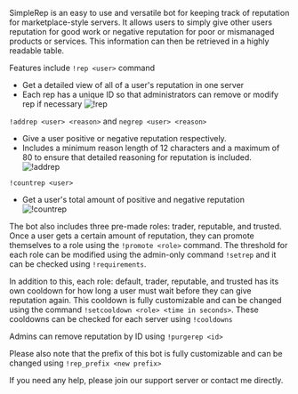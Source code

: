 SimpleRep is an easy to use and versatile bot for keeping track of reputation for marketplace-style servers. It allows users to simply give other users reputation for good work or negative reputation for poor or mismanaged products or services. This information can then be retrieved in a highly readable table.

Features include
`!rep <user>` command
* Get a detailed view of all of a user's reputation in one server
* Each rep has a unique ID so that administrators can remove or modify rep if necessary
![!rep](https://i.imgur.com/G1NkSbx.jpg)

`!addrep <user> <reason>` and `negrep <user> <reason>`
* Give a user positive or negative reputation respectively.
* Includes a minimum reason length of 12 characters and a maximum of 80 to ensure that detailed reasoning for reputation is included.
![!addrep](https://i.imgur.com/ZaBVKgu.jpg)

`!countrep <user>`
* Get a user's total amount of positive and negative reputation
![!countrep](https://i.imgur.com/xFqHQDl.jpg)

The bot also includes three pre-made roles: trader, reputable, and trusted. Once a user gets a certain amount of reputation, they can promote themselves to a role using the `!promote <role>` command. The threshold for each role can be modified using the admin-only command `!setrep` and it can be checked using `!requirements`.

In addition to this, each role: default, trader, reputable, and trusted has its own cooldown for how long a user must wait before they can give reputation again. This cooldown is fully customizable and can be changed using the command `!setcooldown <role> <time in seconds>`. These cooldowns can be checked for each server using `!cooldowns`

Admins can remove reputation by ID using `!purgerep <id>`

Please also note that the prefix of this bot is fully customizable and can be changed using `!rep_prefix <new prefix>`

If you need any help, please join our support server or contact me directly.